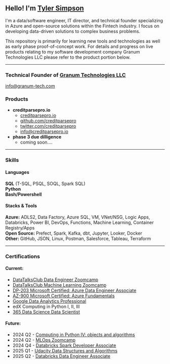 ## Hello! I'm [Tyler Simpson](https://www.linkedin.com/in/tj-simpson/)
I'm a data/software engineer, IT director, and technical founder specializing in Azure and open-source solutions within the Fintech industry. I focus on developing data-driven solutions to complex business problems.

This repository is primarily for learning new tools and technologies as well as early phase proof-of-concept work. For details and progress on live products relating to my software development company Granum Technologies LLC please refer to the product portion below.


---

### Technical Founder of [Granum Technologies LLC](https://www.granum-tech.com)
info@granum-tech.com

### Products
- **creditparsepro.io**
  - [creditparsepro.io](https://www.creditparsepro.io)
  - [github.com/creditparsepro](https://github.com/creditparsepro)
  - [twitter.com/creditparsepro](https://twitter.com/creditparsepro)
  - info@creditparsepro.io
- **phase 3 due dilligence**
  - coming soon....

---

### Skills  

#### Languages  
**SQL**	(T-SQL, PSQL, SOQL, Spark SQL)  
**Python**  
**Bash/Powershell**  

#### Stacks & Tools
**Azure:** ADLS2, Data Factory, Azure SQL, VM, VNet/NSG, Logic Apps, Databricks, Power BI, DevOps, Functions, Machine Learning, Container Registry/Apps  
**Open Source:** Prefect, Spark, Kafka, dbt, Jupyter, Looker, Docker  
**Other:** GitHub, JSON, Linux, Postman, Salesforce, Tableau, Terraform  

---

### Certifications

#### Current:
* [DataTalksClub Data Engineer Zoomcamp](https://certificate.datatalks.club/dezoomcamp/2023/3288d2c789657bb424eeda4d4af26442ee8f540b.pdf)
* [DataTalksClub Machine Learning Zoomcamp](https://certificate.datatalks.club/ml-zoomcamp/2023/3288d2c789657bb424eeda4d4af26442ee8f540b.pdf)
* [DP-203 Microsoft Certified: Azure Data Engineer Associate](https://learn.microsoft.com/en-us/users/tylersimpson-4983/credentials/253ef71895c9fddd?ref=https%3A%2F%2Fwww.linkedin.com%2F)
* [AZ-900 Microsoft Certified: Azure Fundamentals](https://www.credly.com/badges/7b734722-0b12-4120-bfe4-57d7153536b0?source=linked_in_profile)
* [Google Data Analytics Professional](https://www.credly.com/badges/ca070c1e-14a7-43d4-83cc-e3bb6f8b9b6b/linked_in_profile)
* edX Computing in Python I, II, III
* [365 Data Science Data Scientist](https://learn.365datascience.com/certificates/DD-DA8720F04E/)

#### Future:
* 2024 Q2 - [Computing in Python IV: objects and algorithms](https://www.edx.org/learn/python/the-georgia-institute-of-technology-computing-in-python-iv-objects-algorithms)
* 2024 Q2 - [MLOps Zoomcamp](https://github.com/DataTalksClub/mlops-zoomcamp)
* 2024 Q4 - [Databricks Spark Developer Associate](https://www.databricks.com/learn/certification/apache-spark-developer-associate)
* 2025 Q1 - [Udacity Data Structures and Algorithms](https://www.udacity.com/course/data-structures-and-algorithms-nanodegree--nd256?irclickid=QDERH7SqRxyPUcfXwI0zVQE%3AUkHWzvx4EUV7QU0&irgwc=1&utm_source=affiliate&utm_medium=ads_r&aff=2003851&utm_term=&utm_campaign=EdgeBingFlow_oc5A05L8E_cFrofF6SHThANuYUSKKH2iVeDzNiGl3_Fpg8GI0UxpKwDL42Yq-eoN_&utm_content=&adid=1932937)
* 2025 Q2 - [Databricks Data Engineer Associate](https://www.databricks.com/learn/certification/data-engineer-associate)


